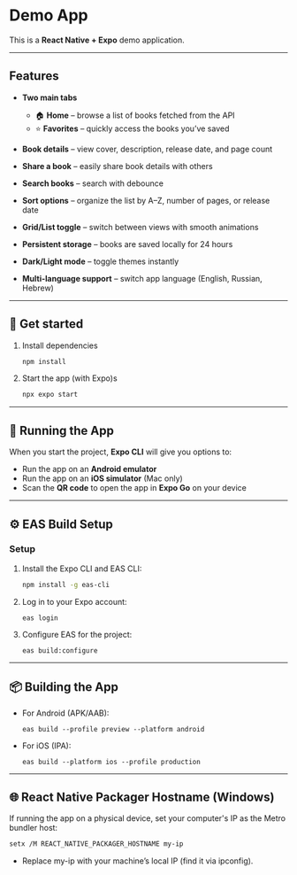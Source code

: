 # Demo App

This is a **React Native + Expo** demo application.

---

## Features

- **Two main tabs**

  - 🏠 **Home** – browse a list of books fetched from the API
  - ⭐ **Favorites** – quickly access the books you’ve saved

- **Book details** – view cover, description, release date, and page count
- **Share a book** – easily share book details with others
- **Search books** – search with debounce
- **Sort options** – organize the list by A–Z, number of pages, or release date
- **Grid/List toggle** – switch between views with smooth animations
- **Persistent storage** – books are saved locally for 24 hours
- **Dark/Light mode** – toggle themes instantly
- **Multi-language support** – switch app language (English, Russian, Hebrew)

---

## 🚀 Get started

1. Install dependencies

   ```bash
   npm install
   ```

2. Start the app (with Expo)s

   ```bash
   npx expo start
   ```

---

## 📱 Running the App

When you start the project, **Expo CLI** will give you options to:

- Run the app on an **Android emulator**
- Run the app on an **iOS simulator** (Mac only)
- Scan the **QR code** to open the app in **Expo Go** on your device

---

## ⚙️ EAS Build Setup

### **Setup**

1. Install the Expo CLI and EAS CLI:

   ```bash
   npm install -g eas-cli
   ```

2. Log in to your Expo account:

   ```
   eas login
   ```

3. Configure EAS for the project:

   ```
   eas build:configure
   ```

---

## 📦 Building the App

- For Android (APK/AAB):

  ```
  eas build --profile preview --platform android
  ```

- For iOS (IPA):

  ```
  eas build --platform ios --profile production
  ```

---

## 🌐 React Native Packager Hostname (Windows)

If running the app on a physical device, set your computer's IP as the Metro bundler host:

```bash
setx /M REACT_NATIVE_PACKAGER_HOSTNAME my-ip
```

- Replace my-ip with your machine’s local IP (find it via ipconfig).
